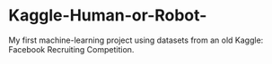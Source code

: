 # Kaggle-Human-or-Robot-
My first machine-learning project using datasets from an old Kaggle: Facebook Recruiting Competition. 
